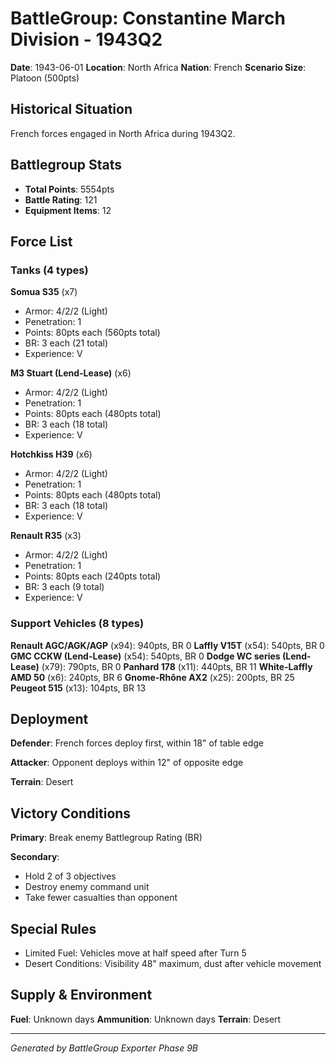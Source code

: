 # BattleGroup: Constantine March Division - 1943Q2

**Date**: 1943-06-01
**Location**: North Africa
**Nation**: French
**Scenario Size**: Platoon (500pts)

## Historical Situation

French forces engaged in North Africa during 1943Q2.

## Battlegroup Stats

- **Total Points**: 5554pts
- **Battle Rating**: 121
- **Equipment Items**: 12

## Force List

### Tanks (4 types)

**Somua S35** (x7)
- Armor: 4/2/2 (Light)
- Penetration: 1
- Points: 80pts each (560pts total)
- BR: 3 each (21 total)
- Experience: V

**M3 Stuart (Lend-Lease)** (x6)
- Armor: 4/2/2 (Light)
- Penetration: 1
- Points: 80pts each (480pts total)
- BR: 3 each (18 total)
- Experience: V

**Hotchkiss H39** (x6)
- Armor: 4/2/2 (Light)
- Penetration: 1
- Points: 80pts each (480pts total)
- BR: 3 each (18 total)
- Experience: V

**Renault R35** (x3)
- Armor: 4/2/2 (Light)
- Penetration: 1
- Points: 80pts each (240pts total)
- BR: 3 each (9 total)
- Experience: V

### Support Vehicles (8 types)

**Renault AGC/AGK/AGP** (x94): 940pts, BR 0
**Laffly V15T** (x54): 540pts, BR 0
**GMC CCKW (Lend-Lease)** (x54): 540pts, BR 0
**Dodge WC series (Lend-Lease)** (x79): 790pts, BR 0
**Panhard 178** (x11): 440pts, BR 11
**White-Laffly AMD 50** (x6): 240pts, BR 6
**Gnome-Rhône AX2** (x25): 200pts, BR 25
**Peugeot 515** (x13): 104pts, BR 13

## Deployment

**Defender**: French forces deploy first, within 18" of table edge

**Attacker**: Opponent deploys within 12" of opposite edge

**Terrain**: Desert

## Victory Conditions

**Primary**: Break enemy Battlegroup Rating (BR)

**Secondary**:
- Hold 2 of 3 objectives
- Destroy enemy command unit
- Take fewer casualties than opponent

## Special Rules

- Limited Fuel: Vehicles move at half speed after Turn 5
- Desert Conditions: Visibility 48" maximum, dust after vehicle movement

## Supply & Environment

**Fuel**: Unknown days
**Ammunition**: Unknown days
**Terrain**: Desert

---

*Generated by BattleGroup Exporter Phase 9B*
